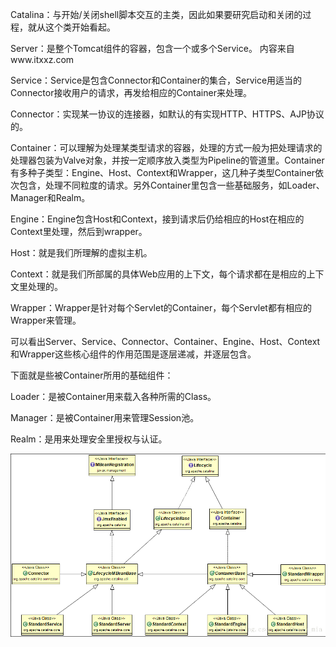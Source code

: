 Catalina：与开始/关闭shell脚本交互的主类，因此如果要研究启动和关闭的过程，就从这个类开始看起。

Server：是整个Tomcat组件的容器，包含一个或多个Service。 内容来自www.itxxz.com

Service：Service是包含Connector和Container的集合，Service用适当的Connector接收用户的请求，再发给相应的Container来处理。

Connector：实现某一协议的连接器，如默认的有实现HTTP、HTTPS、AJP协议的。

Container：可以理解为处理某类型请求的容器，处理的方式一般为把处理请求的处理器包装为Valve对象，并按一定顺序放入类型为Pipeline的管道里。Container有多种子类型：Engine、Host、Context和Wrapper，这几种子类型Container依次包含，处理不同粒度的请求。另外Container里包含一些基础服务，如Loader、Manager和Realm。

Engine：Engine包含Host和Context，接到请求后仍给相应的Host在相应的Context里处理，然后到wrapper。

Host：就是我们所理解的虚拟主机。

Context：就是我们所部属的具体Web应用的上下文，每个请求都在是相应的上下文里处理的。

Wrapper：Wrapper是针对每个Servlet的Container，每个Servlet都有相应的Wrapper来管理。

可以看出Server、Service、Connector、Container、Engine、Host、Context和Wrapper这些核心组件的作用范围是逐层递减，并逐层包含。

下面就是些被Container所用的基础组件：

Loader：是被Container用来载入各种所需的Class。

Manager：是被Container用来管理Session池。

Realm：是用来处理安全里授权与认证。

![tomcat的主要组件关系图](https://github.com/huang054/test/blob/master/apache-tomcat-8.0.43-src/tomcat.png)
